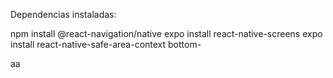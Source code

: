 Dependencias instaladas:

npm install @react-navigation/native
expo install react-native-screens
expo install react-native-safe-area-context
bottom-

aa